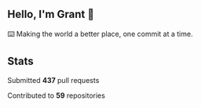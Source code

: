 ## Hello, I'm Grant 👋

⌨️  Making the world a better place, one commit at a time.


## Stats

Submitted **437** pull requests

Contributed to **59** repositories
